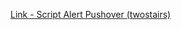 [Link - Script Alert Pushover (twostairs)](https://github.com/twostairs/zabbix-pushover-alertscript)
